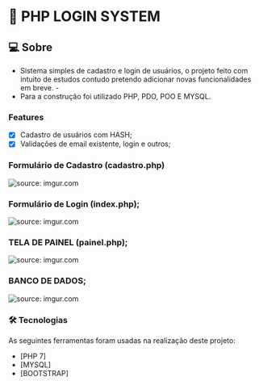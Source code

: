 # 🔴 PHP LOGIN SYSTEM


## 💻 Sobre

- Sistema simples de cadastro e login de usuários, o projeto feito com intuito de estudos contudo pretendo adicionar novas funcionalidades em breve.  -
-  Para a construção foi utilizado PHP, PDO, POO E MYSQL. 

### Features

- [x] Cadastro de usuários com HASH;
- [x] Validações de email existente, login e outros;

### Formulário de Cadastro (cadastro.php)
   <img src="https://imgur.com/0kkXdGW.png" title="source: imgur.com" />

### Formulário de Login  (index.php);

   <img src="https://imgur.com/7nnZFyC.png" title="source: imgur.com" />
   
### TELA DE PAINEL (painel.php);

<img src="https://imgur.com/Aw4tVTT.png" title="source: imgur.com" />
    
### BANCO DE DADOS;

   <img src="https://imgur.com/flvADYs.png" title="source: imgur.com" />
    
### 🛠 Tecnologias

As seguintes ferramentas foram usadas na realização deste projeto:

- [PHP 7]
- [MYSQL]
- [BOOTSTRAP]

